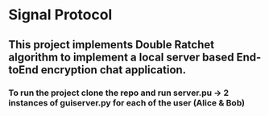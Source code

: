 # Signal Protocol
## This project implements Double Ratchet algorithm to implement a local server based End-toEnd encryption chat application.
### To run the project clone the repo and run server.pu -> 2 instances of guiserver.py for each of the user (Alice & Bob) 
